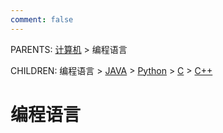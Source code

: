 ```yaml
---
comment: false
---
```


PARENTS: [计算机](/gknows/计算机) > 编程语言

CHILDREN: 编程语言 > [JAVA](/gknows/JAVA) > [Python](/gknows/Python) > [C](/gknows/C) > [C++](/gknows/C++)

# 编程语言
